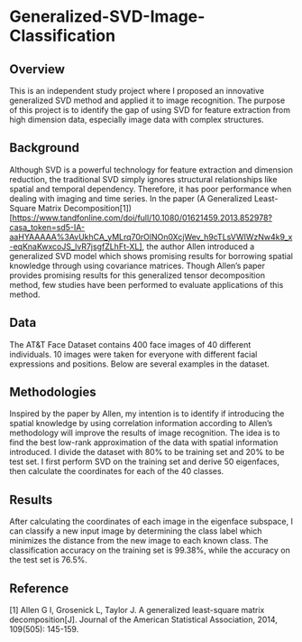 # Generalized-SVD-Image-Classification

## Overview
This is an independent study project where I proposed an innovative generalized SVD method and applied it to image recognition. The purpose of this project is to identify the gap of using SVD for feature extraction from high dimension data, especially image data with complex structures.

## Background
Although SVD is a powerful technology for feature extraction and dimension reduction, the traditional SVD simply ignores structural relationships like spatial and temporal dependency. Therefore, it has poor performance when dealing with imaging and time series. In the paper (A Generalized Least-Square Matrix Decomposition[1])[https://www.tandfonline.com/doi/full/10.1080/01621459.2013.852978?casa_token=sd5-IA-aaHYAAAAA%3AvUkhCA_yMLrq70rOlNOn0XcjWev_h9cTLsVWIWzNw4k9_x-eqKnaKwxcoJS_lvR7jsgfZLhFt-XL], the author Allen introduced a generalized SVD model which shows promising results for borrowing spatial knowledge through using covariance matrices. Though Allen’s paper provides promising results for this generalized tensor decomposition method, few studies have been performed to evaluate applications of this method. 

## Data
The AT&T Face Dataset contains 400 face images of 40 different individuals. 10 images were taken for everyone with different facial expressions and positions. Below are several examples in the dataset.

## Methodologies
Inspired by the paper by Allen, my intention is to identify if introducing the spatial knowledge by using correlation information according to Allen’s methodology will improve the results of image recognition. The idea is to find the best low-rank approximation of the data with spatial information introduced. 
I divide the dataset with 80% to be training set and 20% to be test set. I first perform SVD on the training set and derive 50 eigenfaces, then calculate the coordinates for each of the 40 classes.

## Results
After calculating the coordinates of each image in the eigenface subspace, I can classify a new input image by determining the class label which minimizes the distance from the new image to each known class. The classification accuracy on the training set is 99.38%, while the accuracy on the test set is 76.5%.

## Reference
[1] Allen G I, Grosenick L, Taylor J. A generalized least-square matrix decomposition[J]. Journal of the American Statistical Association, 2014, 109(505): 145-159.
